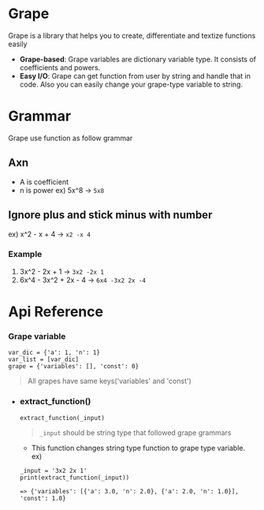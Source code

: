 # Grape
Grape is a library that helps you to create, differentiate and textize functions easily
+ **Grape-based**: Grape variables are dictionary variable type. It consists of coefficients and powers.
+ **Easy I/O**: Grape can get function from user by string and handle that in code. Also you can easily change your grape-type variable to string.
 
# Grammar
Grape use function as follow grammar
## Axn
+ A is coefficient
+ n is power
ex) 5x^8 -> <code>5x8</code>

## Ignore plus and stick minus with number
ex) x^2 - x + 4 -> <code>x2 -x 4</code>

### Example
1. 3x^2 - 2x + 1 ->
<code>3x2 -2x 1</code>
2. 6x^4 - 3x^2 + 2x - 4 ->
<code>6x4 -3x2 2x -4</code>
    
# Api Reference
### Grape variable
    var_dic = {'a': 1, 'n': 1}
    var_list = [var_dic]  
    grape = {'variables': [], 'const': 0}
> All grapes have same keys('variables' and 'const')

+ ### extract_function()
      extract_function(_input)
  > `_input` should be string type that followed grape grammars
  + This function changes string type function to grape type variable.<br>ex)<br>
   ```{.python}
   _input = '3x2 2x 1'
   print(extract_function(_input))
  
   => {'variables': [{'a': 3.0, 'n': 2.0}, {'a': 2.0, 'n': 1.0}], 'const': 1.0}
   ```
